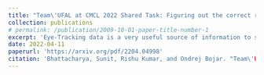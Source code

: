 ```yaml
---
title: "Team\'UFAL at CMCL 2022 Shared Task: Figuring out the correct recipe for predicting Eye-Tracking features using Pretrained Language Models"
collection: publications
# permalink: /publication/2009-10-01-paper-title-number-1
excerpt: 'Eye-Tracking data is a very useful source of information to study cognition and especially language comprehension in humans. In this paper, we describe our systems for the CMCL 2022 shared task on predicting eye-tracking information. We describe our experiments with pretrained models like BERT and XLM and the different ways in which we used those representations to predict four eye-tracking features. Along with analysing the effect of using two different kinds of pretrained multilingual language models and different ways of pooling the tokenlevel representations, we also explore how contextual information affects the performance of the systems. Finally, we also explore if factors like augmenting linguistic information affect the predictions. Our submissions achieved an average MAE of 5.72 and ranked 5th in the shared task. The average MAE showed further reduction to 5.25 in post task evaluation.'
date: 2022-04-11
paperurl: 'https://arxiv.org/pdf/2204.04998'
citation: 'Bhattacharya, Sunit, Rishu Kumar, and Ondrej Bojar. "Team\'UFAL at CMCL 2022 Shared Task: Figuring out the correct recipe for predicting Eye-Tracking features using Pretrained Language Models." arXiv preprint arXiv:2204.04998 (2022).'
---
```


